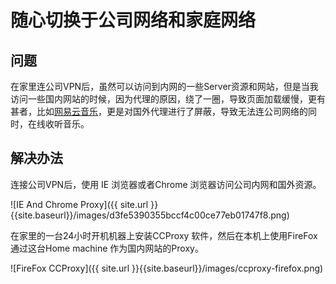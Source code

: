 随心切换于公司网络和家庭网络
============================

问题
----

在家里连公司VPN后，虽然可以访问到内网的一些Server资源和网站，但是当我访问一些国内网站的时候，因为代理的原因，绕了一圈，导致页面加载缓慢，更有甚者，比如[网易云音乐](https://music.163.com/)，更是对国外代理进行了屏蔽，导致无法连公司网络的同时，在线收听音乐。

解决办法
--------

连接公司VPN后，使用 IE 浏览器或者Chrome 浏览器访问公司内网和国外资源。

![IE And Chrome Proxy]({{ site.url }}{{site.baseurl}}/images/d3fe5390355bccf4c00ce77eb01747f8.png)

在家里的一台24小时开机机器上安装CCProxy 软件，然后在本机上使用FireFox
通过这台Home machine 作为国内网站的Proxy。

![FireFox CCProxy]({{ site.url }}{{site.baseurl}}/images/ccproxy-firefox.png)
